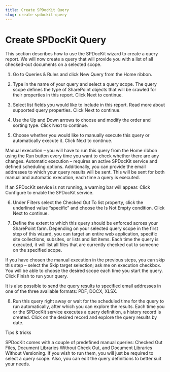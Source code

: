 ```yaml
---
title: Create SPDocKit Query 
slug: create-spdockit-query
---
```


# Create SPDocKit Query 

This section describes how to use the SPDocKit wizard to create a query report. We will now create a query that will provide you with a list of all checked-out documents on a selected scope.

1. Go to Queries & Rules and click New Query from the Home ribbon.


2. Type in the name of your query and select a query scope. The query scope defines the type of SharePoint objects that will be crawled for their properties in this report. Click Next to continue.



3. Select list fields you would like to include in this report. Read more about supported query properties. Click Next to continue.


4. Use the Up and Down arrows to choose and modify the order and sorting type. Click Next to continue.

5. Choose whether you would like to manually execute this query or automatically execute it. Click Next to continue.

Manual execution – you will have to run this query from the Home ribbon using the Run button every time you want to check whether there are any changes.
Automatic execution – requires an active SPDocKit service and defined scheduling options.
Additionally, you can provide the email addresses to which your query results will be sent. This will be sent for both manual and automatic execution, each time a query is executed.

 
If an SPDocKit service is not running, a warning bar will appear. Click Configure to enable the SPDocKit service.


6. Under Filters select the Checked Out To list property, click the underlined value “specific” and choose the Is Not Empty condition. Click Next to continue.



7. Define the extent to which this query should be enforced across your SharePoint farm. Depending on your selected query scope in the first step of this wizard, you can target an entire web application, specific site collections, subsites, or lists and list items. Each time the query is executed, it will list all files that are currently checked out to someone on the specified scope.

If you have chosen the manual execution in the previous steps, you can skip this step – select the Skip target selection; ask me on execution checkbox. You will be able to choose the desired scope each time you start the query. Click Finish to run your query.

It is also possible to send the query results to specified email addresses in one of the three available formats: PDF, DOCX, XLSX.

8. Run this query right away or wait for the scheduled time for the query to run automatically, after which you can explore the results. Each time you or the SPDocKit service executes a query definition, a history record is created. Click on the desired record and explore the query results by date.


Tips & tricks

SPDocKit comes with a couple of predefined manual queries: Checked Out Files, Document Libraries Without Check Out, and Document Libraries Without Versioning. If you wish to run them, you will just be required to select a query scope. Also, you can edit the query definitions to better suit your needs.